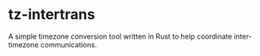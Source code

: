 # tz-intertrans
A simple timezone conversion tool written in Rust to help coordinate inter-timezone communications.
